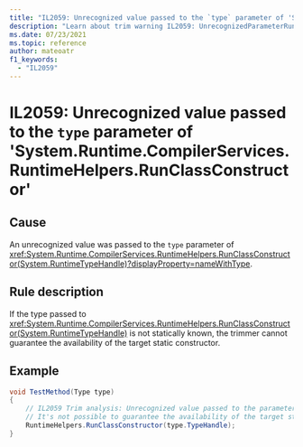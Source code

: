 ```yaml
---
title: "IL2059: Unrecognized value passed to the `type` parameter of 'System.Runtime.CompilerServices.RuntimeHelpers.RunClassConstructor'"
description: "Learn about trim warning IL2059: UnrecognizedParameterRunClassConstructor"
ms.date: 07/23/2021
ms.topic: reference
author: mateoatr
f1_keywords:
  - "IL2059"
---
```

# IL2059: Unrecognized value passed to the `type` parameter of 'System.Runtime.CompilerServices.RuntimeHelpers.RunClassConstructor'

## Cause

An unrecognized value was passed to the `type` parameter of <xref:System.Runtime.CompilerServices.RuntimeHelpers.RunClassConstructor(System.RuntimeTypeHandle)?displayProperty=nameWithType>.

## Rule description

If the type passed to <xref:System.Runtime.CompilerServices.RuntimeHelpers.RunClassConstructor(System.RuntimeTypeHandle)> is not statically known, the trimmer
cannot guarantee the availability of the target static constructor.

## Example

```csharp
void TestMethod(Type type)
{
    // IL2059 Trim analysis: Unrecognized value passed to the parameter 'type' of method 'System.Runtime.CompilerServices.RuntimeHelpers.RunClassConstructor(RuntimeTypeHandle type)'.
    // It's not possible to guarantee the availability of the target static constructor.
    RuntimeHelpers.RunClassConstructor(type.TypeHandle);
}
```
